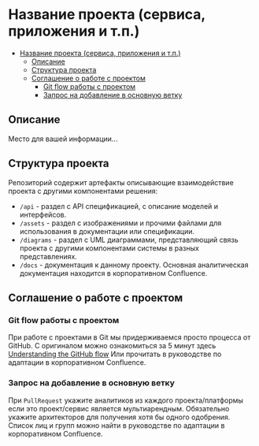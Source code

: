 # Название проекта (сервиса, приложения и т.п.)

- [Название проекта (сервиса, приложения и т.п.)](#название-проекта-сервиса-приложения-и-тп)
  - [Описание](#описание)
  - [Структура проекта](#структура-проекта)
  - [Соглашение о работе с проектом](#соглашение-о-работе-с-проектом)
    - [Git flow работы с проектом](#git-flow-работы-с-проектом)
    - [Запрос на добавление в основную ветку](#запрос-на-добавление-в-основную-ветку)

## Описание

Место для вашей информации...

## Структура проекта

Репозиторий содержит артефакты описывающие взаимодействие проекта с другими компонентами решения:

- `/api` - раздел с API спецификацией, с описание моделей и интерфейсов.
- `/assets` - раздел с изображениями и прочими файлами для использования в документации или спецификации.
- `/diagrams` - раздел с UML диаграммами, представляющий связь проекта с другими компонентами системы в разных представлениях.
- `/docs` - документация к данному проекту. Основная аналитическая документация находится в корпоративном Confluence.

## Соглашение о работе с проектом

### Git flow работы с проектом

При работе с проектами в Git мы придерживаемся просто процесса от GitHub.
С оригиналом можно ознакомиться за 5 минут здесь [Understanding the GitHub flow]([https://guides.github.com/introduction/flow/)
Или прочитать в руководстве по адаптации в корпоративном Confluence.

### Запрос на добавление в основную ветку

При `PullRequest` укажите аналитиков из каждого проекта/платформы если это проект/сервис является мультиарендным.
Обязательно укажите архитекторов для получения хотя бы одного одобрения.
Список лиц и групп можно найти в руководстве по адаптации в корпоративном Confluence.
